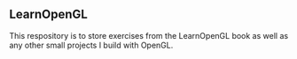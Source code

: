 ## LearnOpenGL
This respository is to store exercises from the LearnOpenGL book as well as any other small projects I build with OpenGL.
